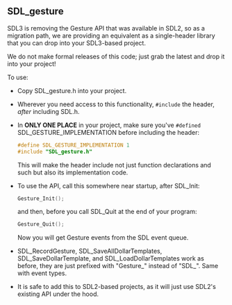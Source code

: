 ## SDL_gesture

SDL3 is removing the Gesture API that was available in SDL2, so as a migration
path, we are providing an equivalent as a single-header library that you
can drop into your SDL3-based project.

We do not make formal releases of this code; just grab the latest and drop
it into your project!

To use:

- Copy SDL_gesture.h into your project.
- Wherever you need access to this functionality, `#include` the header,
  _after_ including SDL.h.
- In **ONLY ONE PLACE** in your project, make sure you've `#defined`
  SDL_GESTURE_IMPLEMENTATION before including the header:


  ```c
  #define SDL_GESTURE_IMPLEMENTATION 1
  #include "SDL_gesture.h"
  ```

  This will make the header include not just function declarations and such
  but also its implementation code.
- To use the API, call this somewhere near startup, after SDL_Init:

  ```c
  Gesture_Init();
  ```

  and then, before you call SDL_Quit at the end of your program:

  ```c
  Gesture_Quit();
  ```

  Now you will get Gesture events from the SDL event queue.
- SDL_RecordGesture, SDL_SaveAllDollarTemplates, SDL_SaveDollarTemplate, and
  SDL_LoadDollarTemplates work as before, they are just prefixed with
  "Gesture_" instead of "SDL_". Same with event types.
- It is safe to add this to SDL2-based projects, as it will just use SDL2's
  existing API under the hood.

